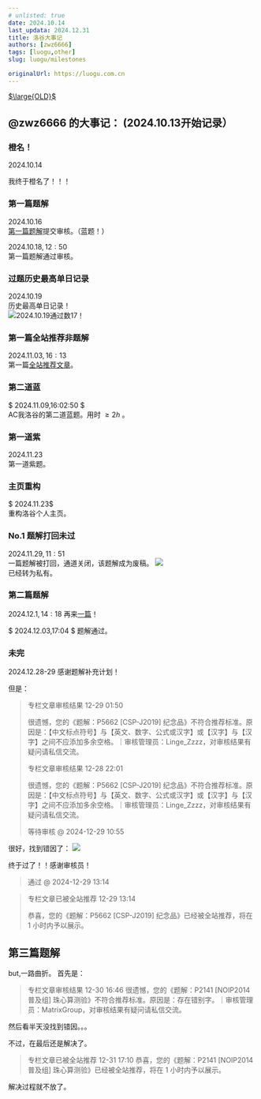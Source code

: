 ```yaml
---
# unlisted: true
date: 2024.10.14
last_updata: 2024.12.31
title: 洛谷大事记
authors: [zwz6666]
tags: [luogu,other]
slug: luogu/milestones

originalUrl: https://luogu.com.cn
---
```

<!-- truncate -->
[$\large{OLD}$](https://www.luogu.com.cn/paste/2pecwn1o)

## @zwz6666 的大事记： (2024.10.13开始记录） 
### 橙名！
$2024.10.14$  

我终于橙名了！！！  
### 第一篇题解
$2024.10.16$  
[第一篇题解](https://www.luogu.com.cn/article/6ze1agzq)提交审核。（蓝题！）

$2024.10.18 ,12:50$  
第一篇题解通过审核。
### 过题历史最高单日记录
$2024.10.19$  
历史最高单日记录！   
![2024.10.19通过数17！](https://cdn.luogu.com.cn/upload/image_hosting/9j2acrqz.png)
### 第一篇全站推荐非题解
$2024.11.03 ,16:13$  
第一篇[全站推荐文章](https://www.luogu.com.cn/article/zivo06ec)。
### 第二道蓝
$ 2024.11.09,16:02:50 $  
AC我洛谷的第二道蓝题。用时 $\ge 2h$ 。
### 第一道紫
$2024.11.23$  
第一道紫题。
### 主页重构
$ 2024.11.23$  
重构洛谷个人主页。
### No.1 题解打回未过
$2024.11.29,11:51$  
一篇题解被打回，通道关闭，该题解成为废稿。
![](https://cdn.luogu.com.cn/upload/image_hosting/ag7x1icj.png)  
已经转为私有。
### 第二篇题解
$2024.12.1,14:18$
再来[一篇](https://www.luogu.com.cn/article/btvc86s4)！

$ 2024.12.03,17:04 $
题解通过。
### 未完
$2024.12.28 \text{-} 29$
感谢题解补充计划！

但是：

> 专栏文章审核结果
> 12-29 01:50
> 
> 很遗憾，您的《题解：P5662 [CSP-J2019] 纪念品》不符合推荐标准。原因是：【中文标点符号】与【英文、数字、公式或汉字】或【汉字】与【汉字】之间不应添加多余空格。｜审核管理员：Linge_Zzzz，对审核结果有疑问请私信交流。
> 
> 专栏文章审核结果
> 12-28 22:01
> 
> 很遗憾，您的《题解：P5662 [CSP-J2019] 纪念品》不符合推荐标准。原因是：【中文标点符号】与【英文、数字、公式或汉字】或【汉字】与【汉字】之间不应添加多余空格。｜审核管理员：Linge_Zzzz，对审核结果有疑问请私信交流。
>
> 
> 等待审核 @ 2024-12-29 10:55

很好，找到错因了：
[![](https://cdn.luogu.com.cn/upload/image_hosting/64bjf1p9.png)](https://www.luogu.com.cn/user/586905)

终于过了！！感谢审核员！
> 通过 @ 2024-12-29 13:14

>专栏文章已被全站推荐
> 12-29 13:14
>
> 恭喜，您的《题解：P5662 [CSP-J2019] 纪念品》已经被全站推荐，将在 1 小时内予以展示。

## 第三篇题解
but,一路曲折。
首先是：
> 专栏文章审核结果
> 12-30 16:46
> 很遗憾，您的《题解：P2141 [NOIP2014 普及组] 珠心算测验》不符合推荐标准。原因是：存在错别字。｜审核管理员：MatrixGroup，对审核结果有疑问请私信交流。

然后看半天没找到错因。。。

不过，在最后还是解决了。

> 专栏文章已被全站推荐
> 12-31 17:10
> 恭喜，您的《题解：P2141 [NOIP2014 普及组] 珠心算测验》已经被全站推荐，将在 1 小时内予以展示。

解决过程就不放了。